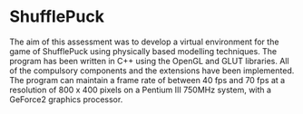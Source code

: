 # ShufflePuck
The aim of this assessment was to develop a virtual environment for the game of ShufflePuck using physically based modelling techniques. The program has been written in C++ using the OpenGL and GLUT libraries. All of the compulsory components and the extensions have been implemented. The program can maintain a frame rate of between 40 fps and 70 fps at a resolution of 800 x 400 pixels on a Pentium III 750MHz system, with a GeForce2 graphics processor.
